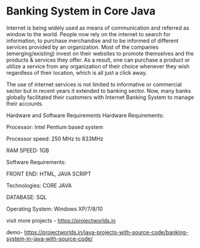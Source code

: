 # Banking System in Core Java

Internet is being widely used as means of communication and referred as window to the world. People now rely on the internet to search for information, to purchase merchandise and to be informed of different services provided by an organization. Most of the companies (emerging/existing) invest on their websites to promote themselves and the products & services they offer.  As a result, one can purchase a product or utilize a service from any organization of their choice whenever they wish regardless of their location, which is all just a click away.

The use of internet services is not limited to informative or commercial sector but in recent years it extended to banking sector. Now, many banks globally facilitated their customers with Internet Banking System to manage their accounts.


Hardware and Software Requirements 
Hardware Requirements: 

Processor: Intel Pentium based system

Processor speed:  250 MHz to 833MHz

RAM SPEED:  1GB 

Software Requirements: 

FRONT END: HTML, JAVA SCRIPT

Technologies: CORE JAVA

DATABASE: SQL

Operating System: Windows XP/7/8/10


visit more projects - https://projectworlds.in

demo- https://projectworlds.in/java-projects-with-source-code/banking-system-in-java-with-source-code/
